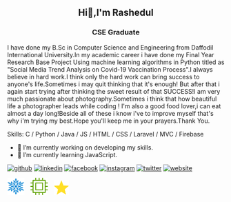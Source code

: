 ## <p align="center">Hi👋,I'm Rashedul</p>
### <p align="center">CSE Graduate</p>

I have done my B.Sc in Computer Science and Engineering from Daffodil International University.In my academic career i have done my Final Year Research Base Project Using machine learning algorithms in Python titled as "Social Media Trend Analysis on Covid-19 Vaccination Process".I always believe in hard work.I think only the hard work can bring success to anyone's life.Sometimes i may quit thinking that it's enough! But after that i again start trying after thinking the sweet result of that SUCCESS!I am very much passionate about photography.Sometimes i think that how beautiful life a photographer leads while coding ! I'm also a good food lover,i can eat almost a day long!Beside all of these i know i've to improve myself that's why i'm trying my best.Hope you'll keep me in your prayers.Thank You.


Skills: C / Python / Java / JS / HTML / CSS / Laravel / MVC / Firebase  

- 🔭 I’m currently working on developing my skills. 
- 🌱 I’m currently learning JavaScript. 

[<img src='https://cdn.jsdelivr.net/npm/simple-icons@3.0.1/icons/github.svg' alt='github' height='40'>](https://github.com/Rashedul-Islam-Rishad)  [<img src='https://cdn.jsdelivr.net/npm/simple-icons@3.0.1/icons/linkedin.svg' alt='linkedin' height='40'>](https://www.linkedin.com/in/a-s-m-rashedul-islam-6437011b3/)  [<img src='https://cdn.jsdelivr.net/npm/simple-icons@3.0.1/icons/facebook.svg' alt='facebook' height='40'>](https://www.facebook.com/asmrashedul.rishad)  [<img src='https://cdn.jsdelivr.net/npm/simple-icons@3.0.1/icons/instagram.svg' alt='instagram' height='40'>](https://www.instagram.com/ripublicanrishad/)  [<img src='https://cdn.jsdelivr.net/npm/simple-icons@3.0.1/icons/twitter.svg' alt='twitter' height='40'>](https://twitter.com/RASHEDU06913663)  [<img src='https://cdn.jsdelivr.net/npm/simple-icons@3.0.1/icons/icloud.svg' alt='website' height='40'>](https://sites.google.com/diu.edu.bd/rashedulislam13/home)  

<a href='https://archiveprogram.github.com/'><img src='https://raw.githubusercontent.com/acervenky/animated-github-badges/master/assets/acbadge.gif' width='40' height='40'></a> <a href='https://docs.github.com/en/developers'><img src='https://raw.githubusercontent.com/acervenky/animated-github-badges/master/assets/devbadge.gif' width='40' height='40'></a> <a href='https://stars.github.com/'><img src='https://raw.githubusercontent.com/acervenky/animated-github-badges/master/assets/starbadge.gif' width='35' height='35'></a> 




